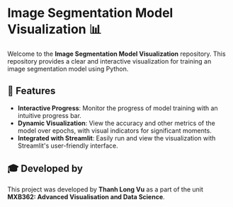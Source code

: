 # Image Segmentation Model Visualization 📊

Welcome to the **Image Segmentation Model Visualization** repository. This repository provides a clear and interactive visualization for training an image segmentation model using Python.


## 🌟 Features

- **Interactive Progress**: Monitor the progress of model training with an intuitive progress bar.
- **Dynamic Visualization**: View the accuracy and other metrics of the model over epochs, with visual indicators for significant moments.
- **Integrated with Streamlit**: Easily run and view the visualization with Streamlit's user-friendly interface.

## 🎓 Developed by

This project was developed by **Thanh Long Vu** as a part of the unit **MXB362: Advanced Visualisation and Data Science**.
